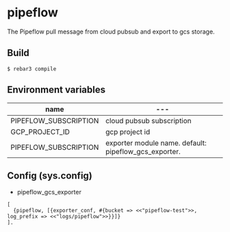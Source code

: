 pipeflow
=====

The Pipeflow pull message from cloud pubsub and export to gcs storage.

Build
-----

    $ rebar3 compile


## Environment variables

| name | --- |
| ---- | --- |
| PIPEFLOW_SUBSCRIPTION | cloud pubsub subscription                             |
| GCP_PROJECT_ID        | gcp project id                                        |
| PIPEFLOW_SUBSCRIPTION | exporter module name. default: pipeflow_gcs_exporter. |

## Config (sys.config)

- pipeflow_gcs_exporter

```
[
  {pipeflow, [{exporter_conf, #{bucket => <<"pipeflow-test">>, log_prefix => <<"logs/pipeflow">>}}]}
].
```
